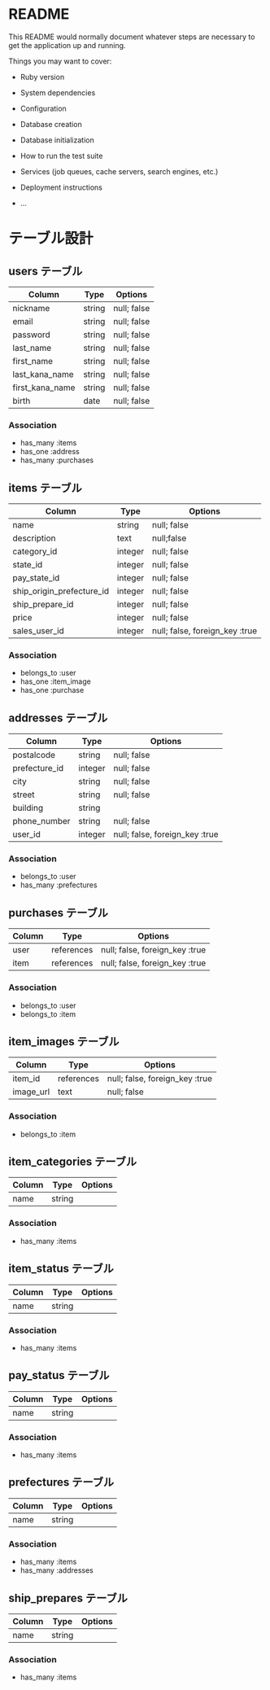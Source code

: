 # README

This README would normally document whatever steps are necessary to get the
application up and running.

Things you may want to cover:

* Ruby version

* System dependencies

* Configuration

* Database creation

* Database initialization

* How to run the test suite

* Services (job queues, cache servers, search engines, etc.)

* Deployment instructions

* ...

# テーブル設計
## users テーブル
| Column   | Type   | Options                        |
| -------- | ------ | ------------------------------ |
| nickname | string | null; false                    |
| email    | string | null; false                    |
| password | string | null; false                    |
| last_name  | string | null; false                  |
| first_name | string | null; false                  |
| last_kana_name | string | null; false              |
| first_kana_name | string | null; false             |
| birth | date | null; false                 |

### Association
- has_many :items
- has_one :address
- has_many :purchases

## items テーブル
| Column   | Type   | Options                        |
| -------- | ------ | ------------------------------ |
| name     | string | null; false                    |
| description | text | null;false                    |
| category_id | integer | null; false |
| state_id | integer | null; false |
| pay_state_id | integer | null; false |
| ship_origin_prefecture_id | integer | null; false |
| ship_prepare_id | integer | null; false |
| price | integer | null; false                      |
| sales_user_id | integer | null; false, foreign_key :true |

### Association
- belongs_to :user
- has_one :item_image
- has_one :purchase

## addresses テーブル
| Column   | Type   | Options                        |
| -------- | ------ | ------------------------------ |
| postalcode | string | null; false                  |
| prefecture_id | integer | null; false |
| city     | string | null; false                    |
| street   | string | null; false                    |
| building | string |                                |
| phone_number | string | null; false               |
| user_id  | integer | null; false, foreign_key :true |

### Association
- belongs_to :user
- has_many :prefectures

## purchases テーブル
| Column   | Type   | Options                        |
| -------- | ------ | ------------------------------ |
| user | references | null; false, foreign_key :true |
| item | references | null; false, foreign_key :true |

### Association
- belongs_to :user
- belongs_to :item

##  item_images テーブル
| Column   | Type   | Options                        |
| -------- | ------ | ------------------------------ |
| item_id | references | null; false, foreign_key :true |
| image_url | text | null; false |

### Association
- belongs_to :item

##  item_categories テーブル
| Column   | Type   | Options                        |
| -------- | ------ | ------------------------------ |
| name     | string |                                |

### Association
- has_many :items

##  item_status テーブル
| Column   | Type   | Options                        |
| -------- | ------ | ------------------------------ |
| name     | string |                                |

### Association
- has_many :items

##  pay_status テーブル
| Column   | Type   | Options                        |
| -------- | ------ | ------------------------------ |
| name     | string |                                | 

### Association
- has_many :items

##  prefectures テーブル
| Column   | Type   | Options                        |
| -------- | ------ | ------------------------------ |
| name     | string |                                |

### Association
- has_many :items
- has_many :addresses

##  ship_prepares テーブル
| Column   | Type   | Options                        |
| -------- | ------ | ------------------------------ |
| name     | string |                                |
### Association
- has_many :items